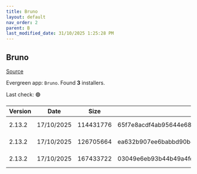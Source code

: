 ```yaml
---
title: Bruno
layout: default
nav_order: 2
parent: B
last_modified_date: 31/10/2025 1:25:28 PM
---
```


## Bruno

[Source](https://www.usebruno.com/)

Evergreen app: `Bruno`. Found **3** installers.

Last check: 🟢

| Version | Date       | Size      | Sha256                                                           | Architecture | InstallerType | Type | URI                                                                                                                                                                          |
| ------- | ---------- | --------- | ---------------------------------------------------------------- | ------------ | ------------- | ---- | ---------------------------------------------------------------------------------------------------------------------------------------------------------------------------- |
| 2.13.2  | 17/10/2025 | 114431776 | 65f7e8acdf4ab95644e6867ea7ac9efff6520eb31d86379f4f82f6b5b2a06085 | x64          | Default       | exe  | [https://github.com/usebruno/bruno/releases/download/v2.13.2/bruno_2.13.2_x64_win.exe](https://github.com/usebruno/bruno/releases/download/v2.13.2/bruno_2.13.2_x64_win.exe) |
| 2.13.2  | 17/10/2025 | 126705664 | ea632b907ee6babbd90b42a52f4685929b110fe2955842384f558baf2b3eebb8 | x64          | Default       | msi  | [https://github.com/usebruno/bruno/releases/download/v2.13.2/bruno_2.13.2_x64_win.msi](https://github.com/usebruno/bruno/releases/download/v2.13.2/bruno_2.13.2_x64_win.msi) |
| 2.13.2  | 17/10/2025 | 167433722 | 03049e6eb93b44b49a4fd6c1fbf43eb5ff74ce71801f0e177ce3ce322eb3c3a1 | x64          | Default       | zip  | [https://github.com/usebruno/bruno/releases/download/v2.13.2/bruno_2.13.2_x64_win.zip](https://github.com/usebruno/bruno/releases/download/v2.13.2/bruno_2.13.2_x64_win.zip) |
